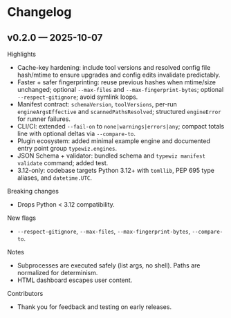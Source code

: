 # Changelog

## v0.2.0 — 2025-10-07

Highlights
- Cache-key hardening: include tool versions and resolved config file hash/mtime to ensure upgrades and config edits invalidate predictably.
- Faster + safer fingerprinting: reuse previous hashes when mtime/size unchanged; optional `--max-files` and `--max-fingerprint-bytes`; optional `--respect-gitignore`; avoid symlink loops.
- Manifest contract: `schemaVersion`, `toolVersions`, per-run `engineArgsEffective` and `scannedPathsResolved`; structured `engineError` for runner failures.
- CLI/CI: extended `--fail-on` to `none|warnings|errors|any`; compact totals line with optional deltas via `--compare-to`.
- Plugin ecosystem: added minimal example engine and documented entry point group `typewiz.engines`.
- JSON Schema + validator: bundled schema and `typewiz manifest validate` command; added test.
- 3.12-only: codebase targets Python 3.12+ with `tomllib`, PEP 695 type aliases, and `datetime.UTC`.

Breaking changes
- Drops Python < 3.12 compatibility.

New flags
- `--respect-gitignore`, `--max-files`, `--max-fingerprint-bytes`, `--compare-to`.

Notes
- Subprocesses are executed safely (list args, no shell). Paths are normalized for determinism.
- HTML dashboard escapes user content.

Contributors
- Thank you for feedback and testing on early releases.
